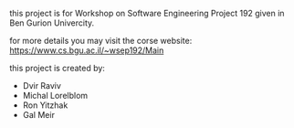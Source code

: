 this project is for Workshop on Software Engineering Project 192 given in Ben Gurion Univercity.

for more details you may visit the corse website: https://www.cs.bgu.ac.il/~wsep192/Main

this project is created by:

* Dvir Raviv
* Michal Lorelblom
* Ron Yitzhak
* Gal Meir
